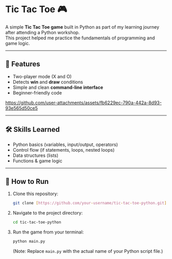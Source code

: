 # Tic Tac Toe 🎮  

A simple **Tic Tac Toe game** built in Python as part of my learning journey after attending a Python workshop.  
This project helped me practice the fundamentals of programming and game logic.  

---

## 📌 Features
- Two-player mode (X and O)  
- Detects **win** and **draw** conditions  
- Simple and clean **command-line interface**  
- Beginner-friendly code  


https://github.com/user-attachments/assets/fb6229ec-790a-442a-8d93-93e565d50ce5


---

## 🛠️ Skills Learned
- Python basics (variables, input/output, operators)  
- Control flow (if statements, loops, nested loops)  
- Data structures (lists)  
- Functions & game logic  

---

## 🚀 How to Run

1.  Clone this repository:
    ```bash
    git clone [https://github.com/your-username/tic-tac-toe-python.git](https://github.com/your-username/tic-tac-toe-python.git)
    ```
2.  Navigate to the project directory:
    ```bash
    cd tic-tac-toe-python
    ```
3.  Run the game from your terminal:
    ```bash
    python main.py
    ```
    (Note: Replace `main.py` with the actual name of your Python script file.)
